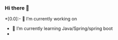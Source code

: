 ### Hi there 👋

<!--
**qiancheng-t/qiancheng-t** is a ✨ _special_ ✨ repository because its `README.md` (this file) appears on your GitHub profile.

Here are some ideas to get you started:
-->

*[0.0]:- 🔭 I’m currently working on 
- 🌱 I’m currently learning Java/Spring/spring boot
- <!--
- 👯 I’m looking to collaborate on ...
- 🤔 I’m looking for help with ...
- 💬 Ask me about ...
-->
- 📫 How to reach me: @qq992887291
- 😄 Pronouns: 千城君
- ⚡ Fun fact: ...
- 
[![Anurag's GitHub stats](https://github-readme-stats.vercel.app/api?username=qiancheng-t)](https://github.com/anuraghazra/github-readme-stats)
